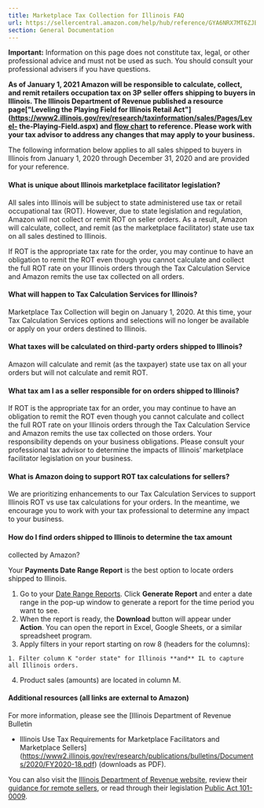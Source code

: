 ```yaml
---
title: Marketplace Tax Collection for Illinois FAQ
url: https://sellercentral.amazon.com/help/hub/reference/GYA6NRX7MT6ZJBPF
section: General Documentation
---
```


**Important:** Information on this page does not constitute tax, legal, or
other professional advice and must not be used as such. You should consult
your professional advisers if you have questions.

**As of January 1, 2021 Amazon will be responsible to calculate, collect, and
remit retailers occupation tax on 3P seller offers shipping to buyers in
Illinois. The Illinois Department of Revenue published a resource
page["Leveling the Playing Field for Illinois Retail
Act"](https://www2.illinois.gov/rev/research/taxinformation/sales/Pages/Level-
the-Playing-Field.aspx) and [flow
chart](https://www2.illinois.gov/rev/research/taxinformation/sales/Documents/LevelingthePlayingFieldRetailerFlowchart.pdf)
to reference. Please work with your tax advisor to address any changes that
may apply to your business.**

The following information below applies to all sales shipped to buyers in
Illinois from January 1, 2020 through December 31, 2020 and are provided for
your reference.

#### What is unique about Illinois marketplace facilitator legislation?

All sales into Illinois will be subject to state administered use tax or
retail occupational tax (ROT). However, due to state legislation and
regulation, Amazon will not collect or remit ROT on seller orders. As a
result, Amazon will calculate, collect, and remit (as the marketplace
facilitator) state use tax on all sales destined to Illinois.

If ROT is the appropriate tax rate for the order, you may continue to have an
obligation to remit the ROT even though you cannot calculate and collect the
full ROT rate on your Illinois orders through the Tax Calculation Service and
Amazon remits the use tax collected on all orders.

#### What will happen to Tax Calculation Services for Illinois?

Marketplace Tax Collection will begin on January 1, 2020. At this time, your
Tax Calculation Services options and selections will no longer be available or
apply on your orders destined to Illinois.

#### What taxes will be calculated on third-party orders shipped to Illinois?

Amazon will calculate and remit (as the taxpayer) state use tax on all your
orders but will not calculate and remit ROT.

#### What tax am I as a seller responsible for on orders shipped to Illinois?

If ROT is the appropriate tax for an order, you may continue to have an
obligation to remit the ROT even though you cannot calculate and collect the
full ROT rate on your Illinois orders through the Tax Calculation Service and
Amazon remits the use tax collected on those orders. Your responsibility
depends on your business obligations. Please consult your professional tax
advisor to determine the impacts of Illinois’ marketplace facilitator
legislation on your business.

#### What is Amazon doing to support ROT tax calculations for sellers?

We are prioritizing enhancements to our Tax Calculation Services to support
Illinois ROT vs use tax calculations for your orders. In the meantime, we
encourage you to work with your tax professional to determine any impact to
your business.

#### How do I find orders shipped to Illinois to determine the tax amount
collected by Amazon?

Your **Payments Date Range Report** is the best option to locate orders
shipped to Illinois.  

  1. Go to your [Date Range Reports](/payments/reports/custom/request?tbla_daterangereportstable). Click **Generate Report** and enter a date range in the pop-up window to generate a report for the time period you want to see.
  2. When the report is ready, the **Download** button will appear under **Action**. You can open the report in Excel, Google Sheets, or a similar spreadsheet program.
  3. Apply filters in your report starting on row 8 (headers for the columns):  

    1. Filter column K "order state" for Illinois **and** IL to capture all Illinois orders.
  4. Product sales (amounts) are located in column M.

#### Additional resources (all links are external to Amazon)

For more information, please see the [Illinois Department of Revenue Bulletin
- Illinois Use Tax Requirements for Marketplace Facilitators and Marketplace
Sellers](https://www2.illinois.gov/rev/research/publications/bulletins/Documents/2020/FY2020-18.pdf)
(downloads as PDF).

You can also visit the [Illinois Department of Revenue
website](https://www2.illinois.gov/rev/Pages/default.aspx), review their
[guidance for remote
sellers](https://www2.illinois.gov/rev/research/legalinformation/EmergencyRules/Wayfair/Pages/default.aspx),
or read through their legislation [Public Act
101-0009](http://www.ilga.gov/legislation/publicacts/101/PDF/101-0009.pdf).

